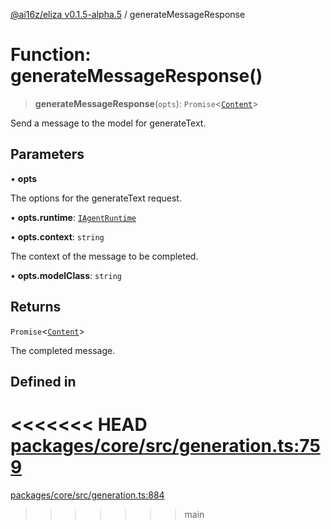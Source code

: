 [@ai16z/eliza v0.1.5-alpha.5](../index.md) / generateMessageResponse

# Function: generateMessageResponse()

> **generateMessageResponse**(`opts`): `Promise`\<[`Content`](../interfaces/Content.md)\>

Send a message to the model for generateText.

## Parameters

• **opts**

The options for the generateText request.

• **opts.runtime**: [`IAgentRuntime`](../interfaces/IAgentRuntime.md)

• **opts.context**: `string`

The context of the message to be completed.

• **opts.modelClass**: `string`

## Returns

`Promise`\<[`Content`](../interfaces/Content.md)\>

The completed message.

## Defined in

<<<<<<< HEAD
[packages/core/src/generation.ts:759](https://github.com/konstantine25b/eliza/blob/main/packages/core/src/generation.ts#L759)
=======
[packages/core/src/generation.ts:884](https://github.com/ai16z/eliza/blob/main/packages/core/src/generation.ts#L884)
>>>>>>> main
